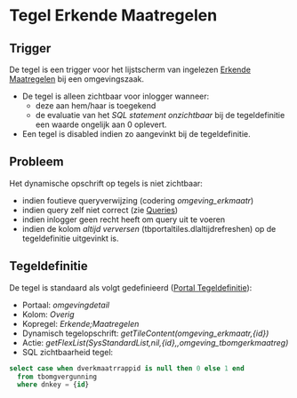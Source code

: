 # Tegel Erkende Maatregelen

## Trigger

De tegel is een trigger voor het lijstscherm van ingelezen [Erkende Maatregelen](/docs/probleemoplossing/programmablokken/erkende_maatregelen.md) bij een omgevingszaak.

  * De tegel is alleen zichtbaar voor inlogger wanneer: 
    * deze aan hem/haar is toegekend 
    * de evaluatie van het *SQL statement onzichtbaar* bij de tegeldefinitie een waarde ongelijk aan 0 oplevert. 
  * Een tegel is disabled indien zo aangevinkt bij de tegeldefinitie.

## Probleem

Het dynamische opschrift op tegels is niet zichtbaar:

  * indien foutieve queryverwijzing (codering *omgeving_erkmaatr*) 
  * indien query zelf niet correct (zie [Queries](/docs/instellen_inrichten/queries.md))
  * indien inlogger geen recht heeft om query uit te voeren 
  * indien de kolom *altijd verversen* (tbportaltiles.dlaltijdrefreshen) op de tegeldefinitie uitgevinkt is.

## Tegeldefinitie

De tegel is standaard als volgt gedefinieerd ([Portal Tegeldefinitie](/docs/instellen_inrichten/portaldefinitie/portal_tegel.md)):

  * Portaal: *omgevingdetail*
  * Kolom: *Overig*
  * Kopregel: *Erkende;Maatregelen*
  * Dynamisch tegelopschrift: *getTileContent(omgeving_erkmaatr,{id})*
  * Actie: *getFlexList(SysStandardList,nil,{id},,omgeving_tbomgerkmaatreg)*
  * SQL zichtbaarheid tegel: 

```sql
select case when dverkmaatrrappid is null then 0 else 1 end 
  from tbomgvergunning 
  where dnkey = {id}
```

